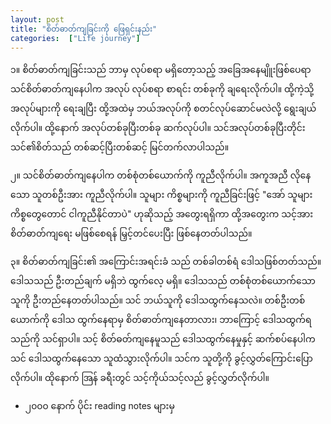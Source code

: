 ```yaml
---
layout: post
title: "စိတ်ဓာတ်ကျခြင်းကို ဖြေရှင်းနည်း"
categories:  ["Life journey"]
---
```


၁။ စိတ်ဓာတ်ကျခြင်းသည် ဘာမှ လုပ်စရာ မရှိတော့သည့် အခြေအနေမျိူးဖြစ်ပေရာ သင်စိတ်ဓာတ်ကျနေပါက အလုပ် လုပ်စရာ စာရင်း တစ်ခုကို ချရေးလိုက်ပါ။ ထို့ကဲ့သို့ အလုပ်များကို ရေးချပြီး ထို့အထဲမှ ဘယ်အလုပ်ကို စတင်လုပ်ဆောင်မလဲလို့ ရွေးချယ်လိုက်ပါ။ ထို့နောက် အလုပ်တစ်ခုပြီးတစ်ခု ဆက်လုပ်ပါ။ သင်အလုပ်တစ်ခုပြီးတိုင်း သင်၏စိတ်သည် တစ်ဆင့်ပြီးတစ်ဆင့် မြင်တက်လာပါသည်။

<!-- more -->
၂။ သင်စိတ်ဓာတ်ကျနေပါက တစ်စုံတစ်ယောက်ကို ကူညီလိုက်ပါ။ အကူအညီ လိုနေသော သူတစ်ဦးအား ကူညီလိုက်ပါ။ သူများ ကိစ္စများကို ကူညီခြင်းဖြင့် "အော် သူများ ကိစ္စတွေတောင် ငါကူညီနိုင်တာပဲ" ဟုဆိုသည့် အတွေးရရှိကာ ထို့အတွေးက သင့်အား စိတ်ဓာတ်ကျရေး မဖြစ်စေရန် မြှင့်တင်ပေးပြီး ဖြစ်နေတတ်ပါသည်။

၃။ စိတ်ဓာတ်ကျခြင်း၏ အကြောင်းအရင်းခံ သည် တစ်ခါတစ်ရံ ဒေါသဖြစ်တတ်သည်။ ဒေါသသည် ဦးတည်ချက် မရှိဘဲ ထွက်လေ့ မရှိ။ ဒေါသသည် တစ်စုံတစ်ယောက်သော သူကို ဦးတည်နေတတ်ပါသည်။ သင် ဘယ်သူကို ဒေါသထွက်နေသလဲ။ တစ်ဦးတစ်ယောက်ကို ဒေါသ ထွက်နေရာမှ စိတ်ဓာတ်ကျနေတာလား၊ ဘာကြောင့် ဒေါသထွက်ရသည်ကို သင်ရှာပါ။ သင့် စိတ်ဓတ်ကျနေမူသည် ဒေါသထွက်နေမှုနှင့် ဆက်စပ်နေပါက သင် ဒေါသထွက်နေသော သူထံသွားလိုက်ပါ။ သင်က သူတို့ကို ခွင့်လွှတ်ကြောင်းပြောလိုက်ပါ။ ထိုနောက် အြန် ခရီးတွင် သင့်ကိုယ်သင့်လည် ခွင့်လွှတ်လိုက်ပါ။

- ၂၀၀၀ နောက် ပိုင်း reading notes များမှ
